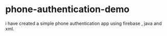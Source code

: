 # phone-authentication-demo
i have created a simple phone authentication app using firebase , java and xml.


